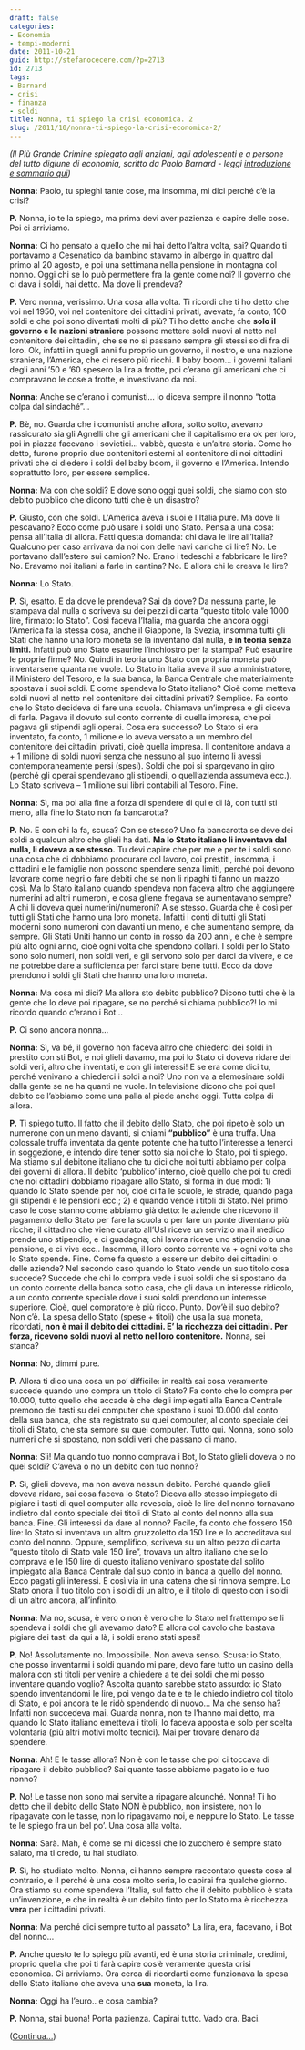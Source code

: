 ```yaml
---
draft: false
categories:
- Economia
- tempi-moderni
date: 2011-10-21
guid: http://stefanocecere.com/?p=2713
id: 2713
tags:
- Barnard
- crisi
- finanza
- soldi
title: Nonna, ti spiego la crisi economica. 2
slug: /2011/10/nonna-ti-spiego-la-crisi-economica-2/
---
```


_(Il Più Grande Crimine spiegato agli anziani, agli adolescenti e a persone del tutto digiune di economia, scritto da Paolo Barnard - leggi [introduzione e sommario qui](http://stefanocecere.com/2011/10/24/vi-spiego-la-crisi-economica/ "Vi spiego la crisi economica"))_

**Nonna:** Paolo, tu spieghi tante cose, ma insomma, mi dici perché c’è la crisi?

**P.** Nonna, io te la spiego, ma prima devi aver pazienza e capire delle cose. Poi ci arriviamo.

**Nonna:** Ci ho pensato a quello che mi hai detto l’altra volta, sai? Quando ti portavamo a Cesenatico da bambino stavamo in albergo in quattro dal primo al 20 agosto, e poi una settimana nella pensione in montagna col nonno. Oggi chi se lo può permettere fra la gente come noi? Il governo che ci dava i soldi, hai detto. Ma dove li prendeva?

**P.** Vero nonna, verissimo. Una cosa alla volta. Ti ricordi che ti ho detto che voi nel 1950, voi nel contenitore dei cittadini privati, avevate, fa conto, 100 soldi e che poi sono diventati molti di più? Ti ho detto anche che **solo il governo e le nazioni straniere** possono mettere soldi nuovi al netto nel contenitore dei cittadini, che se no si passano sempre gli stessi soldi fra di loro. Ok, infatti in quegli anni fu proprio un governo, il nostro, e una nazione straniera, l’America, che ci resero più ricchi. Il baby boom… i governi italiani degli anni ’50 e ’60 spesero la lira a frotte, poi c’erano gli americani che ci compravano le cose a frotte, e investivano da noi.

**Nonna:** Anche se c’erano i comunisti… lo diceva sempre il nonno “totta colpa dal sindaché”…

**P.** Bè, no. Guarda che i comunisti anche allora, sotto sotto, avevano rassicurato sia gli Agnelli che gli americani che il capitalismo era ok per loro, poi in piazza facevano i sovietici… vabbè, questa è un’altra storia. Come ho detto, furono proprio due contenitori esterni al contenitore di noi cittadini privati che ci diedero i soldi del baby boom, il governo e l’America. Intendo soprattutto loro, per essere semplice.

**Nonna:** Ma con che soldi? E dove sono oggi quei soldi, che siamo con sto debito pubblico che dicono tutti che è un disastro?

**P.** Giusto, con che soldi. L'America aveva i suoi e l'Italia pure. Ma dove li pescavano? Ecco come può usare i soldi uno Stato. Pensa a una cosa: pensa all’Italia di allora. Fatti questa domanda: chi dava le lire all’Italia? Qualcuno per caso arrivava da noi con delle navi cariche di lire? No. Le portavano dall’estero sui camion? No. Erano i tedeschi a fabbricare le lire? No. Eravamo noi italiani a farle in cantina? No. E allora chi le creava le lire?

**Nonna:** Lo Stato.

**P.** Sì, esatto. E da dove le prendeva? Sai da dove? Da nessuna parte, le stampava dal nulla o scriveva su dei pezzi di carta “questo titolo vale 1000 lire, firmato: lo Stato”. Così faceva l’Italia, ma guarda che ancora oggi l’America fa la stessa cosa, anche il Giappone, la Svezia, insomma tutti gli Stati che hanno una loro moneta se la inventano dal nulla, **e in teoria senza limiti.** Infatti può uno Stato esaurire l’inchiostro per la stampa? Può esaurire le proprie firme? No. Quindi in teoria uno Stato con propria moneta può inventarsene quanta ne vuole. Lo Stato in Italia aveva il suo amministratore, il Ministero del Tesoro, e la sua banca, la Banca Centrale che materialmente spostava i suoi soldi. E come spendeva lo Stato italiano? Cioè come metteva soldi nuovi al netto nel contenitore dei cittadini privati? Semplice. Fa conto che lo Stato decideva di fare una scuola. Chiamava un’impresa e gli diceva di farla. Pagava il dovuto sul conto corrente di quella impresa, che poi pagava gli stipendi agli operai. Cosa era successo? Lo Stato si era inventato, fa conto, 1 milione e lo aveva versato a un membro del contenitore dei cittadini privati, cioè quella impresa. Il contenitore andava a + 1 milione di soldi nuovi senza che nessuno al suo interno li avessi contemporaneamente persi (spesi). Soldi che poi si spargevano in giro (perché gli operai spendevano gli stipendi, o quell’azienda assumeva ecc.). Lo Stato scriveva – 1 milione sui libri contabili al Tesoro. Fine.

**Nonna:** Sì, ma poi alla fine a forza di spendere di qui e di là, con tutti sti meno, alla fine lo Stato non fa bancarotta?

**P.** No. E con chi la fa, scusa? Con se stesso? Uno fa bancarotta se deve dei soldi a qualcun altro che glieli ha dati. **Ma lo Stato italiano li inventava dal nulla, li doveva a se stesso.** Tu devi capire che per me e per te i soldi sono una cosa che ci dobbiamo procurare col lavoro, coi prestiti, insomma, i cittadini e le famiglie non possono spendere senza limiti, perché poi devono lavorare come negri o fare debiti che se non li ripaghi ti fanno un mazzo così. Ma lo Stato italiano quando spendeva non faceva altro che aggiungere numerini ad altri numeroni, e cosa gliene fregava se aumentavano sempre? A chi li doveva quei numerini/numeroni? A se stesso. Guarda che è così per tutti gli Stati che hanno una loro moneta. Infatti i conti di tutti gli Stati moderni sono numeroni con davanti un meno, e che aumentano sempre, da sempre. Gli Stati Uniti hanno un conto in rosso da 200 anni, e che è sempre più alto ogni anno, cioè ogni volta che spendono dollari. I soldi per lo Stato sono solo numeri, non soldi veri, e gli servono solo per darci da vivere, e ce ne potrebbe dare a sufficienza per farci stare bene tutti. Ecco da dove prendono i soldi gli Stati che hanno una loro moneta.

**Nonna:** Ma cosa mi dici? Ma allora sto debito pubblico? Dicono tutti che è la gente che lo deve poi ripagare, se no perché si chiama pubblico?! Io mi ricordo quando c’erano i Bot…

**P.** Ci sono ancora nonna…

**Nonna:** Sì, va bé, il governo non faceva altro che chiederci dei soldi in prestito con sti Bot, e noi glieli davamo, ma poi lo Stato ci doveva ridare dei soldi veri, altro che inventati, e con gli interessi! E se era come dici tu, perché venivano a chiederci i soldi a noi? Uno non va a elemosinare soldi dalla gente se ne ha quanti ne vuole. In televisione dicono che poi quel debito ce l’abbiamo come una palla al piede anche oggi. Tutta colpa di allora.

**P.** Ti spiego tutto. Il fatto che il debito dello Stato, che poi ripeto è solo un numerone con un meno davanti, si chiami **“pubblico”** è una truffa. Una colossale truffa inventata da gente potente che ha tutto l’interesse a tenerci in soggezione, e intendo dire tener sotto sia noi che lo Stato, poi ti spiego. Ma stiamo sul debitone italiano che tu dici che noi tutti abbiamo per colpa dei governi di allora. Il debito ‘pubblico’ interno, cioè quello che poi tu credi che noi cittadini dobbiamo ripagare allo Stato, si forma in due modi: 1) quando lo Stato spende per noi, cioè ci fa le scuole, le strade, quando paga gli stipendi e le pensioni ecc.; 2) e quando vende i titoli di Stato. Nel primo caso le cose stanno come abbiamo già detto: le aziende che ricevono il pagamento dello Stato per fare la scuola o per fare un ponte diventano più ricche; il cittadino che viene curato all’Usl riceve un servizio ma il medico prende uno stipendio, e ci guadagna; chi lavora riceve uno stipendio o una pensione, e ci vive ecc.. Insomma, il loro conto corrente va + ogni volta che lo Stato spende. Fine. Come fa questo a essere un debito dei cittadini o delle aziende? Nel secondo caso quando lo Stato vende un suo titolo cosa succede? Succede che chi lo compra vede i suoi soldi che si spostano da un conto corrente della banca sotto casa, che gli dava un interesse ridicolo, a un conto corrente speciale dove i suoi soldi prendono un interesse superiore. Cioè, quel compratore è più ricco. Punto. Dov’è il suo debito? Non c’è. La spesa dello Stato (spese + titoli) che usa la sua moneta, ricordati, **non è mai il debito dei cittadini. E’ la ricchezza dei cittadini. Per forza, ricevono soldi nuovi al netto nel loro contenitore.** Nonna, sei stanca?

**Nonna:** No, dimmi pure.

**P.** Allora ti dico una cosa un po’ difficile: in realtà sai cosa veramente succede quando uno compra un titolo di Stato? Fa conto che lo compra per 10.000, tutto quello che accade è che degli impiegati alla Banca Centrale premono dei tasti su dei computer che spostano i suoi 10.000 dal conto della sua banca, che sta registrato su quei computer, al conto speciale dei titoli di Stato, che sta sempre su quei computer. Tutto qui. Nonna, sono solo numeri che si spostano, non soldi veri che passano di mano.

**Nonna:** Sìì! Ma quando tuo nonno comprava i Bot, lo Stato glieli doveva o no quei soldi? C’aveva o no un debito con tuo nonno?

**P.** Sì, glieli doveva, ma non aveva nessun debito. Perché quando glieli doveva ridare, sai cosa faceva lo Stato? Diceva allo stesso impiegato di pigiare i tasti di quel computer alla rovescia, cioè le lire del nonno tornavano indietro dal conto speciale dei titoli di Stato al conto del nonno alla sua banca. Fine. Gli interessi da dare al nonno? Facile, fa conto che fossero 150 lire: lo Stato si inventava un altro gruzzoletto da 150 lire e lo accreditava sul conto del nonno. Oppure, semplifico, scriveva su un altro pezzo di carta “questo titolo di Stato vale 150 lire”, trovava un altro italiano che se lo comprava e le 150 lire di questo italiano venivano spostate dal solito impiegato alla Banca Centrale dal suo conto in banca a quello del nonno. Ecco pagati gli interessi. E così via in una catena che si rinnova sempre. Lo Stato onora il tuo titolo con i soldi di un altro, e il titolo di questo con i soldi di un altro ancora, all’infinito.

**Nonna:** Ma no, scusa, è vero o non è vero che lo Stato nel frattempo se li spendeva i soldi che gli avevamo dato? E allora col cavolo che bastava pigiare dei tasti da qui a là, i soldi erano stati spesi!

**P.** No! Assolutamente no. Impossibile. Non aveva senso. Scusa: io Stato, che posso inventarmi i soldi quando mi pare, devo fare tutto un casino della malora con sti titoli per venire a chiedere a te dei soldi che mi posso inventare quando voglio? Ascolta quanto sarebbe stato assurdo: io Stato spendo inventandomi le lire, poi vengo da te e te le chiedo indietro col titolo di Stato, e poi ancora te le ridò spendendo di nuovo… Ma che senso ha? Infatti non succedeva mai. Guarda nonna, non te l’hanno mai detto, ma quando lo Stato italiano emetteva i titoli, lo faceva apposta e solo per scelta volontaria (più altri motivi molto tecnici). Mai per trovare denaro da spendere.

**Nonna:** Ah! E le tasse allora? Non è con le tasse che poi ci toccava di ripagare il debito pubblico? Sai quante tasse abbiamo pagato io e tuo nonno?

**P.** No! Le tasse non sono mai servite a ripagare alcunché. Nonna! Ti ho detto che il debito dello Stato NON è pubblico, non insistere, non lo ripagavate con le tasse, non lo ripagavamo noi, e neppure lo Stato. Le tasse te le spiego fra un bel po’. Una cosa alla volta.

**Nonna:** Sarà. Mah, è come se mi dicessi che lo zucchero è sempre stato salato, ma ti credo, tu hai studiato.

**P.** Sì, ho studiato molto. Nonna, ci hanno sempre raccontato queste cose al contrario, e il perché è una cosa molto seria, lo capirai fra qualche giorno. Ora stiamo su come spendeva l’Italia, sul fatto che il debito pubblico è stata un’invenzione, e che in realtà è un debito finto per lo Stato ma è ricchezza **vera** per i cittadini privati.

**Nonna:** Ma perché dici sempre tutto al passato? La lira, era, facevano, i Bot del nonno…

**P.** Anche questo te lo spiego più avanti, ed è una storia criminale, credimi, proprio quella che poi ti farà capire cos’è veramente questa crisi economica. Ci arriviamo. Ora cerca di ricordarti come funzionava la spesa dello Stato italiano che aveva una **sua** moneta, la lira.

**Nonna:** Oggi ha l’euro.. e cosa cambia?

**P.** Nonna, stai buona! Porta pazienza. Capirai tutto. Vado ora. Baci.

([Continua…](http://stefanocecere.com/2011/10/23/nonna-ti-spiego-la-crisi-economica-3/ "Nonna, ti spiego la crisi economica. 3"))